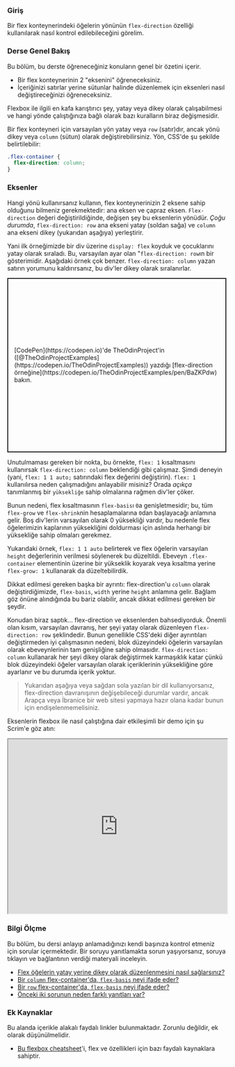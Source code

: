 ### Giriş

Bir flex konteynerindeki öğelerin yönünün `flex-direction` özelliği kullanılarak nasıl kontrol edilebileceğini görelim.

### Derse Genel Bakış

Bu bölüm, bu derste öğreneceğiniz konuların genel bir özetini içerir.

-   Bir flex konteynerinin 2 "eksenini" öğreneceksiniz.
-   İçeriğinizi satırlar yerine sütunlar halinde düzenlemek için eksenleri nasıl değiştireceğinizi öğreneceksiniz.

Flexbox ile ilgili en kafa karıştırıcı şey, yatay veya dikey olarak çalışabilmesi ve hangi yönde çalıştığınıza bağlı olarak bazı kuralların biraz değişmesidir.

Bir flex konteyneri için varsayılan yön yatay veya `row` (satır)dır, <span id='flex-vertical'>ancak yönü dikey veya `column` (sütun) olarak değiştirebilirsiniz. Yön, CSS'de şu şekilde belirtilebilir:
</span>

~~~css
.flex-container {
  flex-direction: column;
}
~~~

### Eksenler

<span id='flex-axes'>Hangi yönü kullanırsanız kullanın, flex konteynerinizin 2 eksene sahip olduğunu bilmeniz gerekmektedir: ana eksen ve çapraz eksen. `Flex-direction` değeri değiştirildiğinde, değişen şey bu eksenlerin yönüdür. _Çoğu durumda_, `flex-direction: row` ana ekseni yatay (soldan sağa) ve `column` ana ekseni dikey (yukarıdan aşağıya) yerleştirir.</span>

Yani ilk örneğimizde bir div üzerine `display: flex` koyduk ve çocuklarını yatay olarak sıraladı. Bu, varsayılan ayar olan "`flex-direction: row`ın bir gösterimidir. Aşağıdaki örnek çok benzer. `flex-direction: column` yazan satırın yorumunu kaldırırsanız, bu div'ler dikey olarak sıralanırlar.

<p class="codepen" data-height="400" data-default-tab="html,result" data-slug-hash="BaZKPdw" data-editable="true" data-user="TheOdinProjectExamples" style="height: 400px; box-sizing: border-box; display: flex; align-items: center; justify-content: center; border: 2px solid; margin: 1em 0; padding: 1em;">
  <span>[CodePen](https://codepen.io)'de TheOdinProject'in ([@TheOdinProjectExamples](https://codepen.io/TheOdinProjectExamples)) yazdığı [flex-direction örneğine](https://codepen.io/TheOdinProjectExamples/pen/BaZKPdw) bakın.
  </span> 
</p>
<script async src="https://cpwebassets.codepen.io/assets/embed/ei.js"></script>

Unutulmaması gereken bir nokta, bu örnekte, `flex: 1` kısaltmasını kullanırsak `flex-direction: column` beklendiği gibi çalışmaz. Şimdi deneyin (yani, `flex: 1 1 auto;` satırındaki flex değerini değiştirin). `flex: 1` kullanılırsa neden çalışmadığını anlayabilir misiniz? Orada _açıkça_ tanımlanmış bir `yüksekliğe` sahip olmalarına rağmen div'ler çöker.

Bunun nedeni, <span id='row-flex-basis'> flex kısaltmasının `flex-basis`ı `0`a genişletmesidir; bu, tüm `flex-grow` ve `flex-shrink`nin hesaplamalarına `0`dan başlayacağı anlamına gelir.</span> Boş div'lerin varsayılan olarak 0 yüksekliği vardır, bu nedenle flex öğelerimizin kaplarının yüksekliğini doldurması için aslında herhangi bir yüksekliğe sahip olmaları gerekmez.

Yukarıdaki örnek, `flex: 1 1 auto` belirterek ve flex öğelerin varsayılan `height` değerlerinin verilmesi söylenerek bu düzeltildi. Ebeveyn `.flex-container` elementinin üzerine bir yükseklik koyarak veya kısaltma yerine `flex-grow: 1` kullanarak da düzeltebilirdik.

Dikkat edilmesi gereken başka bir ayrıntı: <span id='column-flex-basis'>flex-direction'u `column` olarak değiştirdiğimizde, `flex-basis`, `width` yerine `height` anlamına gelir.</span> Bağlam göz önüne alındığında bu bariz olabilir, ancak dikkat edilmesi gereken bir şeydir.

Konudan biraz saptık... flex-direction ve eksenlerden bahsediyorduk. Önemli olan kısım, varsayılan davranış, her şeyi yatay olarak düzenleyen `flex-direction: row` şeklindedir. Bunun genellikle CSS'deki diğer ayrıntıları değiştirmeden iyi çalışmasının nedeni, blok düzeyindeki öğelerin varsayılan olarak ebeveynlerinin tam genişliğine sahip olmasıdır. `flex-direction: column` kullanarak her şeyi dikey olarak değiştirmek karmaşıklık katar çünkü blok düzeyindeki öğeler varsayılan olarak içeriklerinin yüksekliğine göre ayarlanır ve bu durumda içerik yoktur.

> Yukarıdan aşağıya veya sağdan sola yazılan bir dil kullanıyorsanız, flex-direction davranışının değişebileceği durumlar vardır, ancak Arapça veya İbranice bir web sitesi yapmaya hazır olana kadar bunun için endişelenmemelisiniz. 

Eksenlerin flexbox ile nasıl çalıştığına dair etkileşimli bir demo için şu Scrim'e göz atın:

<iframe src="https://scrimba.com/learn/flexbox/main-axis-and-cross-axis-flexbox-tutorial-cz94MT8?embed=odin,mini-header,no-big-play,no-next-up" sandbox="allow-scripts allow-same-origin" width="100%" height="400"></iframe>

### Bilgi Ölçme

Bu bölüm, bu dersi anlayıp anlamadığınızı kendi başınıza kontrol etmeniz için sorular içermektedir. Bir soruyu yanıtlamakta sorun yaşıyorsanız, soruya tıklayın ve bağlantının verdiği materyali inceleyin.

-   [Flex öğelerin yatay yerine dikey olarak düzenlenmesini nasıl sağlarsınız?](#flex-vertical)
-   [Bir `column` flex-container'da, `flex-basis` neyi ifade eder?](#column-flex-basis)
-   [Bir `row` flex-container'da, `flex-basis` neyi ifade eder?](#row-flex-basis)
-   [Önceki iki sorunun neden farklı yanıtları var?](#flex-axes)

### Ek Kaynaklar

Bu alanda içerikle alakalı faydalı linkler bulunmaktadır. Zorunlu değildir, ek olarak düşünülmelidir.

*   [Bu flexbox cheatsheet](https://flexbox.malven.co/)'i, flex ve özellikleri için bazı faydalı kaynaklara sahiptir.
